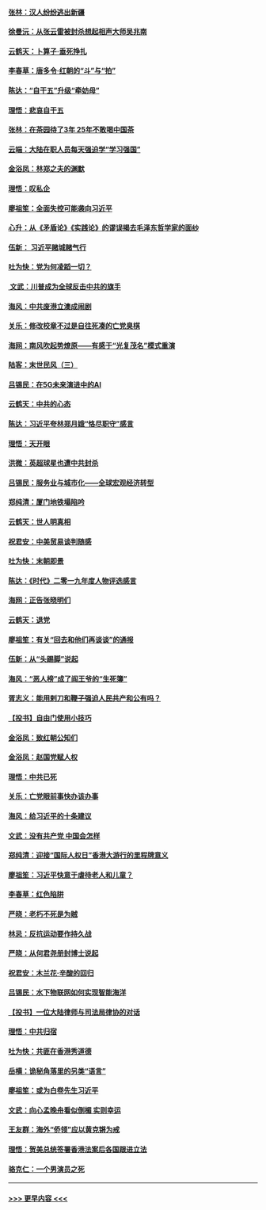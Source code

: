 #### [张林：汉人纷纷逃出新疆](../pages/nsc993/n11743530.md?t=12251611) 
#### [徐曼沅：从张云雷被封杀想起相声大师吴兆南](../pages/nsc993/n11741816.md?t=12251611) 
#### [云鹤天：卜算子‧垂死挣扎](../pages/nsc993/n11739956.md?t=12251611) 
#### [李春草：唐多令‧红朝的“斗”与“拍”](../pages/nsc993/n11739830.md?t=12251611) 
#### [陈达：“自干五”升级“牵妨母”](../pages/nsc993/n11739724.md?t=12251611) 
#### [理悟：悲哀自干五](../pages/nsc993/n11739547.md?t=12251611) 
#### [张林：在茶园待了3年 25年不敢喝中国茶](../pages/nsc993/n11739240.md?t=12251611) 
#### [云端：大陆在职人员每天强迫学“学习强国”](../pages/nsc993/n11738735.md?t=12251611) 
#### [金浴凤：林郑之夫的渊默](../pages/nsc993/n11737735.md?t=12251611) 
#### [理悟：叹私企](../pages/nsc993/n11737715.md?t=12251611) 
#### [廖祖笙：全面失控可能袭向习近平](../pages/nsc993/n11737704.md?t=12251611) 
#### [心升：从《矛盾论》《实践论》的谬误揭去毛泽东哲学家的面纱](../pages/nsc993/n11736962.md?t=12251611) 
#### [伍新： 习近平赌城赌气行](../pages/nsc993/n11736929.md?t=12251611) 
#### [吐为快：党为何凌蹈一切？](../pages/nsc993/n11736915.md?t=12251611) 
#### [ 文武：川普成为全球反击中共的旗手](../pages/nsc993/n11736882.md?t=12251611) 
#### [海风：中共废港立澳成闹剧](../pages/nsc993/n11735857.md?t=12251611) 
#### [关乐：修改校章不过是自往死凑的亡党臭棋](../pages/nsc993/n11735097.md?t=12251611) 
#### [海网：南风吹起势燎原——有感于“光复茂名”模式重演](../pages/nsc993/n11732308.md?t=12251611) 
#### [陆客：末世民风（三）](../pages/nsc993/n11732211.md?t=12251611) 
#### [吕锡民：在5G未来演进中的AI](../pages/nsc993/n11730010.md?t=12251611) 
#### [云鹤天：中共的心态](../pages/nsc993/n11729906.md?t=12251611) 
#### [陈达：习近平夸林郑月娥“恪尽职守”感言](../pages/nsc993/n11729881.md?t=12251611) 
#### [理悟：天开眼](../pages/nsc993/n11729699.md?t=12251611) 
#### [洪微：英超球星也遭中共封杀](../pages/nsc993/n11727243.md?t=12251611) 
#### [吕锡民：服务业与城市化——全球宏观经济转型](../pages/nsc993/n11725845.md?t=12251611) 
#### [郑纯清：厦门地铁塌陷吟](../pages/nsc993/n11725813.md?t=12251611) 
#### [云鹤天：世人明真相](../pages/nsc993/n11725621.md?t=12251611) 
#### [祝君安：中美贸易谈判随感](../pages/nsc993/n11725609.md?t=12251611) 
#### [吐为快：末朝即景](../pages/nsc993/n11723365.md?t=12251611) 
#### [陈达：《时代》二零一九年度人物评选感言](../pages/nsc993/n11723337.md?t=12251611) 
#### [海网：正告张晓明们](../pages/nsc993/n11723228.md?t=12251611) 
#### [云鹤天：退党](../pages/nsc993/n11723056.md?t=12251611) 
#### [廖祖笙：有关“回去和他们再谈谈”的通报](../pages/nsc993/n11722442.md?t=12251611) 
#### [伍新：从“头踢脚”说起](../pages/nsc993/n11722429.md?t=12251611) 
#### [海风：“恶人榜”成了阎王爷的“生死簿”](../pages/nsc993/n11722272.md?t=12251611) 
#### [胥志义：能用剌刀和鞭子强迫人民共产和公有吗？](../pages/nsc993/n11720569.md?t=12251611) 
#### [【投书】自由门使用小技巧](../pages/nsc993/n11720180.md?t=12251611) 
#### [金浴凤：致红朝公知们](../pages/nsc993/n11720563.md?t=12251611) 
#### [金浴凤：赵国党赋人权](../pages/nsc993/n11720533.md?t=12251611) 
#### [理悟：中共已死](../pages/nsc993/n11720233.md?t=12251611) 
#### [关乐：亡党眼前事快办该办事](../pages/nsc993/n11719160.md?t=12251611) 
#### [海风：给习近平的十条建议](../pages/nsc993/n11717616.md?t=12251611) 
#### [文武：没有共产党 中国会怎样](../pages/nsc993/n11717584.md?t=12251611) 
#### [郑纯清：迎接“国际人权日”香港大游行的里程牌意义](../pages/nsc993/n11717417.md?t=12251611) 
#### [廖祖笙：习近平快意于虐待老人和儿童？](../pages/nsc993/n11715313.md?t=12251611) 
#### [李春草：红色陷阱](../pages/nsc993/n11715029.md?t=12251611) 
#### [严晓：老朽不死是为贼](../pages/nsc993/n11712910.md?t=12251611) 
#### [林忌：反抗运动要作持久战](../pages/nsc993/n11712623.md?t=12251611) 
#### [严晓：从何君尧册封博士说起](../pages/nsc993/n11712465.md?t=12251611) 
#### [祝君安：木兰花·辛酸的回归](../pages/nsc993/n11712381.md?t=12251611) 
#### [吕锡民：水下物联网如何实现智能海洋](../pages/nsc993/n11711158.md?t=12251611) 
#### [【投书】一位大陆律师与司法局律协的对话](../pages/nsc993/n11709675.md?t=12251611) 
#### [理悟：中共归宿](../pages/nsc993/n11710059.md?t=12251611) 
#### [吐为快：共匪在香港秀道德](../pages/nsc993/n11709979.md?t=12251611) 
#### [岳横：诡秘角落里的另类“语言”](../pages/nsc993/n11709792.md?t=12251611) 
#### [廖祖笙：或为白卷先生习近平](../pages/nsc993/n11708330.md?t=12251611) 
#### [文武：向心孟晚舟看似倒楣 实则幸运](../pages/nsc993/n11708236.md?t=12251611) 
#### [王友群：海外“侨领”应以黄克锵为戒](../pages/nsc993/n11706176.md?t=12251611) 
#### [理悟：贺美总统签署香港法案后各国跟进立法](../pages/nsc993/n11706853.md?t=12251611) 
#### [骆克仁：一个男演员之死](../pages/nsc993/n11706677.md?t=12251611) 

----
#### [ >>> 更早内容 <<< ](../indexes/nsc993-earlier.md)
